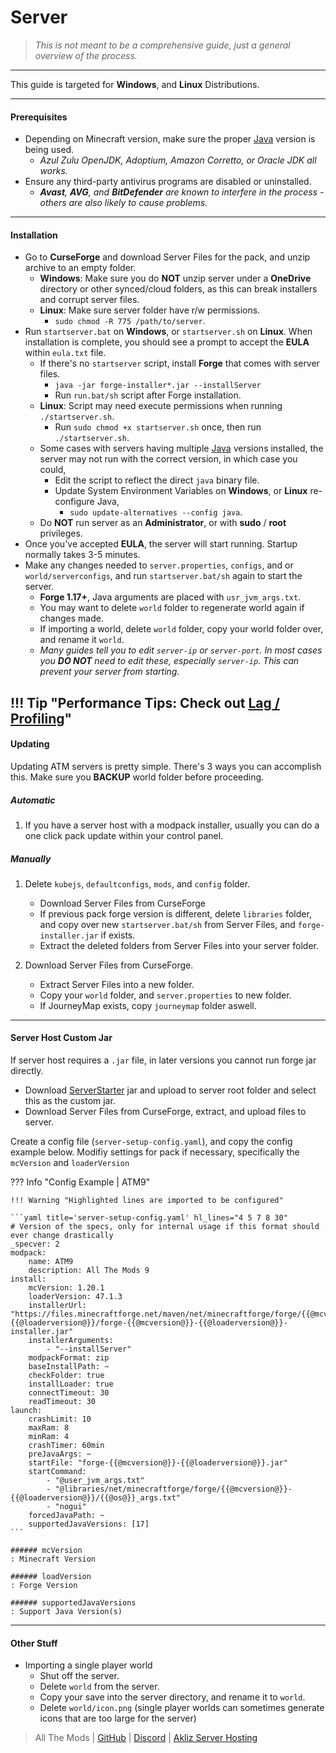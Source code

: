 # Server
> _This is not meant to be a comprehensive guide, just a general overview of the process._

---

This guide is targeted for **Windows**, and **Linux** Distributions.

---

#### Prerequisites

- Depending on Minecraft version, make sure the proper [Java](java.md) version is being used.
    - _Azul Zulu OpenJDK, Adoptium, Amazon Corretto, or Oracle JDK all works._
- Ensure any third-party antivirus programs are disabled or uninstalled.
    - _**Avast**, **AVG**, and **BitDefender** are known to interfere in the process - others are also likely to cause problems._

---

#### Installation

- Go to **CurseForge** and download Server Files for the pack, and unzip archive to an empty folder.
    - **Windows**: Make sure you do **NOT** unzip server under a **OneDrive** directory or other synced/cloud folders, as this can break installers and corrupt server files.
    - **Linux**: Make sure server folder have r/w permissions.
        - `sudo chmod -R 775 /path/to/server`.
- Run `startserver.bat` on **Windows**, or `startserver.sh` on **Linux**. When installation is complete, you should see a prompt to accept the **EULA** within `eula.txt` file.
    - If there's no `startserver` script, install **Forge** that comes with server files.
        - `java -jar forge-installer*.jar --installServer`
        - Run `run.bat/sh` script after Forge installation.
    - **Linux**: Script may need execute permissions when running `./startserver.sh`.
        - Run `sudo chmod +x startserver.sh` once, then run `./startserver.sh`.
    - Some cases with servers having multiple [Java](java.md) versions installed, the server may not run with the correct version, in which case you could,
        - Edit the script to reflect the direct `java` binary file.
        - Update System Environment Variables on **Windows**, or **Linux** re-configure Java, 
            - `sudo update-alternatives --config java`.
    - Do **NOT** run server as an **Administrator**, or with **sudo** / **root** privileges.
- Once you've accepted **EULA**, the server will start running. Startup normally takes 3-5 minutes.
- Make any changes needed to `server.properties`, `configs`, and or `world/serverconfigs`, and run `startserver.bat/sh` again to start the server.
    - **Forge 1.17+**, Java arguments are placed with `usr_jvm_args.txt`.
    - You may want to delete `world` folder to regenerate world again if changes made. 
    - If importing a world, delete `world` folder, copy your world folder over, and rename it `world`.
    - _Many guides tell you to edit `server-ip` or `server-port`. In most cases you **DO NOT** need to edit these, especially `server-ip`. This can prevent your server from starting._
    
!!! Tip "Performance Tips: Check out [Lag / Profiling](lag.md)"
---

#### Updating

Updating ATM servers is pretty simple. There's 3 ways you can accomplish this. Make sure you **BACKUP** world folder before proceeding.

##### **Automatic**

1. If you have a server host with a modpack installer, usually you can do a one click pack update within your control panel.

##### **Manually**

1. Delete `kubejs`, `defaultconfigs`, `mods`, and `config` folder.
    - Download Server Files from CurseForge
    - If previous pack forge version is different, delete `libraries` folder, and copy over new `startserver.bat/sh` from Server Files, and `forge-installer.jar` if exists.
    - Extract the deleted folders from Server Files into your server folder.

2. Download Server Files from CurseForge.
    - Extract Server Files into a new folder.
    - Copy your `world` folder, and `server.properties` to new folder.
    - If JourneyMap exists, copy `journeymap` folder aswell.

---

#### Server Host Custom Jar

If server host requires a `.jar` file, in later versions you cannot run forge jar directly.

- Download [ServerStarter](https://github.com/BloodyMods/ServerStarter/releases) jar and upload to server root folder and select this as the custom jar.
- Download Server Files from CurseForge, extract, and upload files to server.

Create a config file (`server-setup-config.yaml`), and copy the config example below. Modifiy settings for pack if necessary, specifically the `mcVersion` and `loaderVersion`

??? Info "Config Example | ATM9"

    !!! Warning "Highlighted lines are imported to be configured"

    ```yaml title='server-setup-config.yaml' hl_lines="4 5 7 8 30"
    # Version of the specs, only for internal usage if this format should ever change drastically
    _specver: 2
    modpack:
        name: ATM9
        description: All The Mods 9
    install:
        mcVersion: 1.20.1
        loaderVersion: 47.1.3
        installerUrl: "https://files.minecraftforge.net/maven/net/minecraftforge/forge/{{@mcversion@}}-{{@loaderversion@}}/forge-{{@mcversion@}}-{{@loaderversion@}}-installer.jar"
        installerArguments:
            - "--installServer"
        modpackFormat: zip
        baseInstallPath: ~
        checkFolder: true
        installLoader: true
        connectTimeout: 30
        readTimeout: 30
    launch:
        crashLimit: 10
        maxRam: 8
        minRam: 4
        crashTimer: 60min
        preJavaArgs: ~
        startFile: "forge-{{@mcversion@}}-{{@loaderversion@}}.jar"
        startCommand:
            - "@user_jvm_args.txt"
            - "@libraries/net/minecraftforge/forge/{{@mcversion@}}-{{@loaderversion@}}/{{@os@}}_args.txt"
            - "nogui"
        forcedJavaPath: ~
        supportedJavaVersions: [17]
    ```

    ###### mcVersion
    : Minecraft Version

    ###### loadVersion
    : Forge Version

    ###### supportedJavaVersions
    : Support Java Version(s)

---

#### Other Stuff

- Importing a single player world
    - Shut off the server.
    - Delete `world` from the server.
    - Copy your save into the server directory, and rename it to `world`.
    - Delete `world/icon.png` (single player worlds can sometimes generate icons that are too large for the server)

> All The Mods | [GitHub](https://github.com/AllTheMods) | [Discord](https://discord.com/invite/allthemods) | [Akliz Server Hosting](https://www.akliz.net/allthemods)
